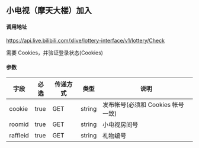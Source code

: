 ## 小电视（摩天大楼）加入

#### 调用地址

https://api.live.bilibili.com/xlive/lottery-interface/v1/lottery/Check

需要 Cookies，并验证登录状态(Cookies)

#### 参数

|字段|必选|传递方式|类型|说明|
|----|----|--------|----|----|
|cookie|true|GET|string|发布帐号(必须和 Cookies 帐号一致)|
|roomid|true|GET|string|小电视房间号|
|raffleid|true|GET|string|礼物编号|
